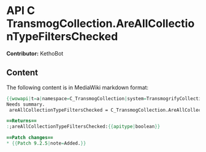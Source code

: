 # API C TransmogCollection.AreAllCollectionTypeFiltersChecked

**Contributor:** KethoBot

## Content

The following content is in MediaWiki markdown format:

```mediawiki
{{wowapi|t=a|namespace=C_TransmogCollection|system=TransmogrifyCollection}}
Needs summary.
 areAllCollectionTypeFiltersChecked = C_TransmogCollection.AreAllCollectionTypeFiltersChecked()

==Returns==
:;areAllCollectionTypeFiltersChecked:{{apitype|boolean}}

==Patch changes==
* {{Patch 9.2.5|note=Added.}}
```